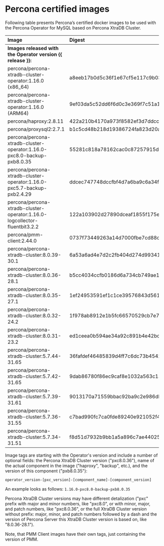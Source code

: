 # Percona certified images

Following table presents Percona’s certified docker images to be used with the
Percona Operator for MySQL based on Percona XtraDB Cluster.

| Image                                                                  | Digest                                                           |
|:-----------------------------------------------------------------------|:-----------------------------------------------------------------|
| **Images released with the Operator version {{ release }}:** | |
| percona/percona-xtradb-cluster-operator:1.16.0 (x86_64)                | a8eeb17b0d5c36f1e67cf5e117c9b03d5d7884bd5db9a47960b8e4ee92b07fb4 |
| percona/percona-xtradb-cluster-operator:1.16.0 (ARM64)                 | 9ef03da5c52dd6f6d0c3e369f7c51a1873e8ea1554caea21d3c830f4dbb43a54 |
| percona/haproxy:2.8.11                                                 | 422a210b4170a973f8582ef3d7ddcc879c32bc48f6c66fad8b3154bce4e79b84 |
| percona/proxysql2:2.7.1                                                | b1c5cd48b218d19386724fa823d20a8454b2de87f4ab445903e8daeb3b6b015b |
| percona/percona-xtradb-cluster-operator:1.16.0-pxc8.0-backup-pxb8.0.35 | 55281c818a78162cac0c87257915d74f321a4663f3f60457da2566c64610bf49 |
| percona/percona-xtradb-cluster-operator:1.16.0-pxc5.7-backup-pxb2.4.29 | ddcec747748dccfbf4d7a6ba9c6a34f09cb7814ab59c49e73dff239949012039 |
| percona/percona-xtradb-cluster-operator:1.16.0-logcollector-fluentbit3.2.2 | 122a103902d27890dceaf1855f175ea706a126aac940feb1089520029937f4a9 |
| percona/pmm-client:2.44.0                                              | 0737f73449263a14d7000fbe7cd88dfd589dfed975cbb16bd29eee06a5dbd49e |
| percona/percona-xtradb-cluster:8.0.39-30.1                             | 6a53a6ad4e7d2c2fb404d274d993414a22cb67beecf7228df9d5d994e7a09966 |
| percona/percona-xtradb-cluster:8.0.36-28.1                             | b5cc4034ccfb0186d6a734cb749ae17f013b027e9e64746b2c876e8beef379b3 |
| percona/percona-xtradb-cluster:8.0.35-27.1                             | 1ef24953591ef1c1ce39576843d5615d4060fd09458c7a39ebc3e2eda7ef486b |
| percona/percona-xtradb-cluster:8.0.32-24.2                             | 1f978ab8912e1b5fc66570529cb7e7a4ec6a38adbfce1ece78159b0fcfa7d47a |
| percona/percona-xtradb-cluster:8.0.31-23.2                             | ed1ceea0b594ae34a92c891b4e42bc543d24999c82e47382cf53e33be4ae1d71 |
| percona/percona-xtradb-cluster:5.7.44-31.65                            | 36fafdef46485839d4ff7c6dc73b4542b07031644c0152e911acb9734ff2be85 |
| percona/percona-xtradb-cluster:5.7.42-31.65                            | 9dab86780f86ec9caf8e1032a563c131904b75a37edeaec159a93f7d0c16c603 |
| percona/percona-xtradb-cluster:5.7.39-31.61                            | 9013170a71559bbac92ba9c2e986db9bda3a8a9e39ee1ee350e0ee94488bb6d7 |
| percona/percona-xtradb-cluster:5.7.36-31.55                            | c7bad990fc7ca0fde89240e921052f49da08b67c7c6dc54239593d61710be504 |
| percona/percona-xtradb-cluster:5.7.34-31.51                            | f8d51d7932b9bb1a5a896c7ae440256230eb69b55798ff37397aabfd58b80ccb |

Image tags are starting with the Operator's version and include a number of
optional fields: the Percona XtraDB Cluster version ("pxc8.0.36"), name of the
actual component in the image ("haproxy", "backup", etc.), and the version of
this component ("pxb8.0.35"):

`operator_version-[pxc_version]-[component_name]-[component_version]`

An example looks as follows: `1.16.0-pxc8.0-backup-pxb8.0.35`

Percona XtraDB Cluster versions may have different
detalization ("pxc" prefix with major and minor numbers, like "pxc8.0", or
with minor, major, and patch numbers, like "pxc8.0.36", or the full XtraDB
Cluster version without prefix: major, minor, and patch numbers followed by
a dash and the version of Percona Server this XtraDB Cluster version is based
on, like "8.0.36-28.1").

Note, that PMM Client images have their own tags, just containing the version
of PMM.

